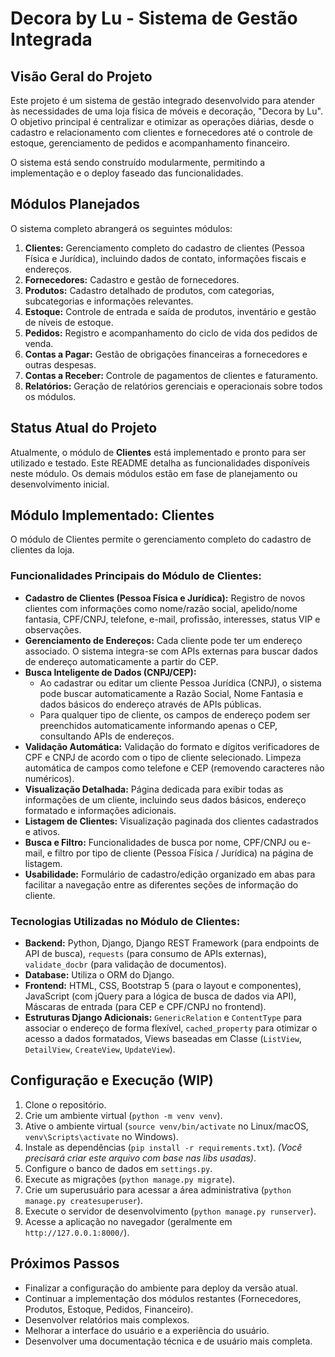 # Decora by Lu - Sistema de Gestão Integrada

## Visão Geral do Projeto

Este projeto é um sistema de gestão integrado desenvolvido para atender às necessidades de uma loja física de móveis e decoração, "Decora by Lu". O objetivo principal é centralizar e otimizar as operações diárias, desde o cadastro e relacionamento com clientes e fornecedores até o controle de estoque, gerenciamento de pedidos e acompanhamento financeiro.

O sistema está sendo construído modularmente, permitindo a implementação e o deploy faseado das funcionalidades.

## Módulos Planejados

O sistema completo abrangerá os seguintes módulos:

1.  **Clientes:** Gerenciamento completo do cadastro de clientes (Pessoa Física e Jurídica), incluindo dados de contato, informações fiscais e endereços.
2.  **Fornecedores:** Cadastro e gestão de fornecedores.
3.  **Produtos:** Cadastro detalhado de produtos, com categorias, subcategorias e informações relevantes.
4.  **Estoque:** Controle de entrada e saída de produtos, inventário e gestão de níveis de estoque.
5.  **Pedidos:** Registro e acompanhamento do ciclo de vida dos pedidos de venda.
6.  **Contas a Pagar:** Gestão de obrigações financeiras a fornecedores e outras despesas.
7.  **Contas a Receber:** Controle de pagamentos de clientes e faturamento.
8.  **Relatórios:** Geração de relatórios gerenciais e operacionais sobre todos os módulos.

## Status Atual do Projeto

Atualmente, o módulo de **Clientes** está implementado e pronto para ser utilizado e testado. Este README detalha as funcionalidades disponíveis neste módulo. Os demais módulos estão em fase de planejamento ou desenvolvimento inicial.

## Módulo Implementado: Clientes

O módulo de Clientes permite o gerenciamento completo do cadastro de clientes da loja.

### Funcionalidades Principais do Módulo de Clientes:

*   **Cadastro de Clientes (Pessoa Física e Jurídica):** Registro de novos clientes com informações como nome/razão social, apelido/nome fantasia, CPF/CNPJ, telefone, e-mail, profissão, interesses, status VIP e observações.
*   **Gerenciamento de Endereços:** Cada cliente pode ter um endereço associado. O sistema integra-se com APIs externas para buscar dados de endereço automaticamente a partir do CEP.
*   **Busca Inteligente de Dados (CNPJ/CEP):**
    *   Ao cadastrar ou editar um cliente Pessoa Jurídica (CNPJ), o sistema pode buscar automaticamente a Razão Social, Nome Fantasia e dados básicos do endereço através de APIs públicas.
    *   Para qualquer tipo de cliente, os campos de endereço podem ser preenchidos automaticamente informando apenas o CEP, consultando APIs de endereços.
*   **Validação Automática:** Validação do formato e dígitos verificadores de CPF e CNPJ de acordo com o tipo de cliente selecionado. Limpeza automática de campos como telefone e CEP (removendo caracteres não numéricos).
*   **Visualização Detalhada:** Página dedicada para exibir todas as informações de um cliente, incluindo seus dados básicos, endereço formatado e informações adicionais.
*   **Listagem de Clientes:** Visualização paginada dos clientes cadastrados e ativos.
*   **Busca e Filtro:** Funcionalidades de busca por nome, CPF/CNPJ ou e-mail, e filtro por tipo de cliente (Pessoa Física / Jurídica) na página de listagem.
*   **Usabilidade:** Formulário de cadastro/edição organizado em abas para facilitar a navegação entre as diferentes seções de informação do cliente.

### Tecnologias Utilizadas no Módulo de Clientes:

*   **Backend:** Python, Django, Django REST Framework (para endpoints de API de busca), `requests` (para consumo de APIs externas), `validate_docbr` (para validação de documentos).
*   **Database:** Utiliza o ORM do Django.
*   **Frontend:** HTML, CSS, Bootstrap 5 (para o layout e componentes), JavaScript (com jQuery para a lógica de busca de dados via API), Máscaras de entrada (para CEP e CPF/CNPJ no frontend).
*   **Estruturas Django Adicionais:** `GenericRelation` e `ContentType` para associar o endereço de forma flexível, `cached_property` para otimizar o acesso a dados formatados, Views baseadas em Classe (`ListView`, `DetailView`, `CreateView`, `UpdateView`).

## Configuração e Execução (WIP)

1.  Clone o repositório.
2.  Crie um ambiente virtual (`python -m venv venv`).
3.  Ative o ambiente virtual (`source venv/bin/activate` no Linux/macOS, `venv\Scripts\activate` no Windows).
4.  Instale as dependências (`pip install -r requirements.txt`). *(Você precisará criar este arquivo com base nas libs usadas)*.
5.  Configure o banco de dados em `settings.py`.
6.  Execute as migrações (`python manage.py migrate`).
7.  Crie um superusuário para acessar a área administrativa (`python manage.py createsuperuser`).
8.  Execute o servidor de desenvolvimento (`python manage.py runserver`).
9.  Acesse a aplicação no navegador (geralmente em `http://127.0.0.1:8000/`).

## Próximos Passos

*   Finalizar a configuração do ambiente para deploy da versão atual.
*   Continuar a implementação dos módulos restantes (Fornecedores, Produtos, Estoque, Pedidos, Financeiro).
*   Desenvolver relatórios mais complexos.
*   Melhorar a interface do usuário e a experiência do usuário.
*   Desenvolver uma documentação técnica e de usuário mais completa.